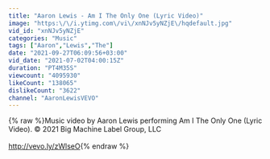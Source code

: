 ```yaml
---
title: "Aaron Lewis - Am I The Only One (Lyric Video)"
image: "https:\/\/i.ytimg.com\/vi\/xnNJv5yNZjE\/hqdefault.jpg"
vid_id: "xnNJv5yNZjE"
categories: "Music"
tags: ["Aaron","Lewis","The"]
date: "2021-09-27T06:09:56+03:00"
vid_date: "2021-07-02T04:00:15Z"
duration: "PT4M35S"
viewcount: "4095930"
likeCount: "138065"
dislikeCount: "3622"
channel: "AaronLewisVEVO"
---
```

{% raw %}Music video by Aaron Lewis performing Am I The Only One (Lyric Video). © 2021 Big Machine Label Group, LLC<br /><br /><a rel="nofollow" target="blank" href="http://vevo.ly/zWlseO">http://vevo.ly/zWlseO</a>{% endraw %}
